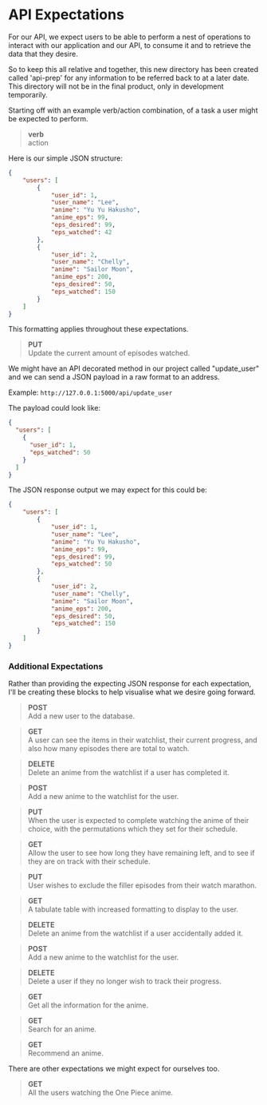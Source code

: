 # API Expectations

For our API, we expect users to be able to perform a nest of
operations to interact with our application and our API, to
consume it and to retrieve the data that they desire.

So to keep this all relative and together, this new directory
has been created called 'api-prep' for any information to be
referred back to at a later date. This directory will not be 
in the final product, only in development temporarily.

Starting off with an example verb/action combination, of a task
a user might be expected to perform.

> **verb**  
> action 

Here is our simple JSON structure:

```.json
{
    "users": [
        {
            "user_id": 1,
            "user_name": "Lee",
            "anime": "Yu Yu Hakusho",
            "anime_eps": 99,
            "eps_desired": 99,
            "eps_watched": 42
        },
        {
            "user_id": 2,
            "user_name": "Chelly",
            "anime": "Sailor Moon",
            "anime_eps": 200,
            "eps_desired": 50,
            "eps_watched": 150
        }
    ]
}
```

This formatting applies throughout these expectations.

> **PUT**  
> Update the current amount of episodes watched.

We might have an API decorated method in our project called "update_user" and we can send a JSON payload in a raw format
to an address.

Example: `http://127.0.0.1:5000/api/update_user`

The payload could look like:

```.json
{
  "users": [
    {
      "user_id": 1,
      "eps_watched": 50
    }
  ]
}
```

The JSON response output we may expect for this could be:

```.json
{
    "users": [
        {
            "user_id": 1,
            "user_name": "Lee",
            "anime": "Yu Yu Hakusho",
            "anime_eps": 99,
            "eps_desired": 99,
            "eps_watched": 50
        },
        {
            "user_id": 2,
            "user_name": "Chelly",
            "anime": "Sailor Moon",
            "anime_eps": 200,
            "eps_desired": 50,
            "eps_watched": 150
        }
    ]
}
```

### Additional Expectations
Rather than providing the expecting JSON response for each expectation, I'll be creating these blocks 
to help visualise what we desire going forward.

> **POST**  
> Add a new user to the database.

> **GET**  
> A user can see the items in their watchlist, their current progress, and also how many
> episodes there are total to watch.

> **DELETE**  
> Delete an anime from the watchlist if a user has completed it.

> **POST**  
> Add a new anime to the watchlist for the user.

> **PUT**  
> When the user is expected to complete watching the anime of their choice, with
> the permutations which they set for their schedule.

> **GET**  
> Allow the user to see how long they have remaining left, and to see if they are on
> track with their schedule.

> **PUT**  
> User wishes to exclude the filler episodes from their watch marathon.

> **GET**  
> A tabulate table with increased formatting to display to the user.

> **DELETE**  
> Delete an anime from the watchlist if a user accidentally added it.

> **POST**  
> Add a new anime to the watchlist for the user.

> **DELETE**  
> Delete a user if they no longer wish to track their progress.

> **GET**  
> Get all the information for the anime. 

> **GET**  
> Search for an anime.

> **GET**  
> Recommend an anime.

There are other expectations we might expect for ourselves too.

> **GET**  
> All the users watching the One Piece anime.